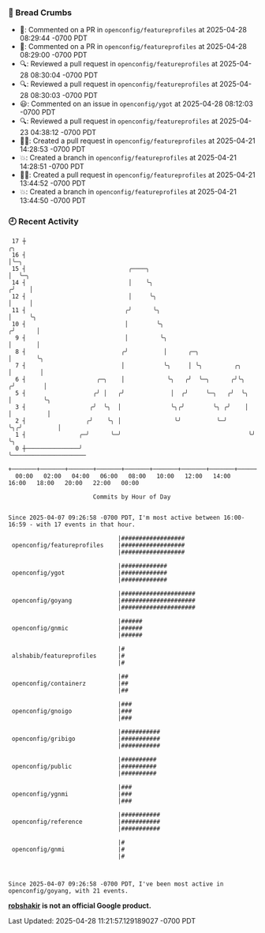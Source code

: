 ### 🍞 Bread Crumbs

 * 💬: Commented on a PR in  `openconfig/featureprofiles` at 2025-04-28 08:29:44 -0700 PDT
 * 💬: Commented on a PR in  `openconfig/featureprofiles` at 2025-04-28 08:29:00 -0700 PDT
 * 🔍: Reviewed a pull request in  `openconfig/featureprofiles` at 2025-04-28 08:30:04 -0700 PDT
 * 🔍: Reviewed a pull request in  `openconfig/featureprofiles` at 2025-04-28 08:30:03 -0700 PDT
 * 😃: Commented on an issue in `openconfig/ygot` at 2025-04-28 08:12:03 -0700 PDT
 * 🔍: Reviewed a pull request in  `openconfig/featureprofiles` at 2025-04-23 04:38:12 -0700 PDT
 * ✍🏼: Created a pull request in `openconfig/featureprofiles` at 2025-04-21 14:28:53 -0700 PDT
 * 💥: Created a branch in `openconfig/featureprofiles` at 2025-04-21 14:28:51 -0700 PDT
 * ✍🏼: Created a pull request in `openconfig/featureprofiles` at 2025-04-21 13:44:52 -0700 PDT
 * 💥: Created a branch in `openconfig/featureprofiles` at 2025-04-21 13:44:50 -0700 PDT

### 🕘 Recent Activity
```
 17 ┼                                                                    ╭╮
 16 ┤                                                                    │╰─╮
 15 ┤                             ╭────╮                                 │  ╰─╮
 14 ┤                             │    ╰╮                               ╭╯    │
 12 ┤                             │     ╰╮                              │     │
 11 ┤                            ╭╯      ╰╮                             │     ╰╮
 10 ┤                            │        ╰╮                           ╭╯      │
  9 ┤                            │         ╰╮                          │       │
  8 ┤                           ╭╯          │      ╭─╮                 │       ╰╮
  7 ┤                           │           ╰╮     │ ╰╮         ╭╮     │        │
  6 ┤                    ╭─╮    │            ╰╮   ╭╯  ╰─╮      ╭╯╰╮   ╭╯        │
  5 ┤                   ╭╯ │   ╭╯             │  ╭╯     ╰─╮   ╭╯  ╰╮  │         ╰╮
  3 ┤                  ╭╯  ╰╮  │              ╰╮╭╯        ╰╮ ╭╯    │  │          │
  2 ┤                 ╭╯    ╰╮ │               ╰╯          ╰─╯     ╰╮╭╯          │
  1 ┤               ╭─╯      ╰─╯                                    ╰╯           ╰╮
  0 ┼───────────────╯                                                             ╰─────────────────────
    +───────+───────+───────+───────+───────+───────+───────+───────+───────+───────+───────+───────+────
  00:00   02:00   04:00   06:00   08:00   10:00   12:00   14:00   16:00   18:00   20:00   22:00   00:00   

						Commits by Hour of Day


Since 2025-04-07 09:26:58 -0700 PDT, I'm most active between 16:00-16:59 - with 17 events in that hour.

```



```
                               |##################
 openconfig/featureprofiles    |##################
                               |##################

                               |#############
 openconfig/ygot               |#############
                               |#############

                               |#####################
 openconfig/goyang             |#####################
                               |#####################

                               |######
 openconfig/gnmic              |######
                               |######

                               |#
 alshabib/featureprofiles      |#
                               |#

                               |##
 openconfig/containerz         |##
                               |##

                               |###
 openconfig/gnoigo             |###
                               |###

                               |###########
 openconfig/gribigo            |###########
                               |###########

                               |##########
 openconfig/public             |##########
                               |##########

                               |###
 openconfig/ygnmi              |###
                               |###

                               |###########
 openconfig/reference          |###########
                               |###########

                               |#
 openconfig/gnmi               |#
                               |#



Since 2025-04-07 09:26:58 -0700 PDT, I've been most active in openconfig/goyang, with 21 events.

```
**[robshakir](mailto:robjs@google.com) is not an official Google product.**  


Last Updated: 2025-04-28 11:21:57.129189027 -0700 PDT
